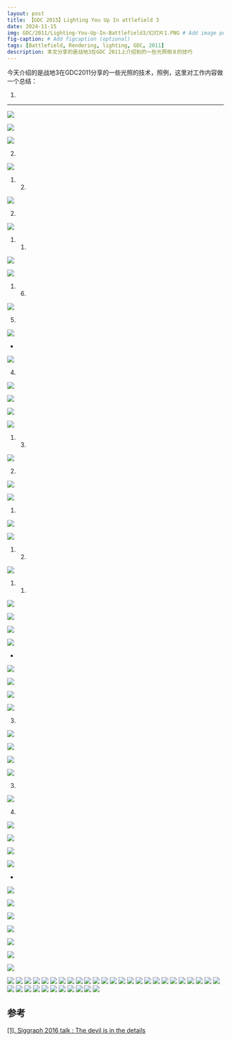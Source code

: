 ```yaml
---
layout: post
title: 【GDC 2015】Lighting You Up In attlefield 3
date: 2024-11-15
img: GDC/2011/Lighting-You-Up-In-Battlefield3/幻灯片1.PNG # Add image post (optional)
fig-caption: # Add figcaption (optional)
tags: [Battlefield, Rendering, lighting, GDC, 2011]
description: 本文分享的是战地3在GDC 2011上介绍到的一些光照相关的技巧
---
```

今天介绍的是战地3在GDC2011分享的一些光照的技术，照例，这里对工作内容做一个总结：

1. 

---

![](https://gerigory.github.io/assets/img/GDC/2011/Lighting-You-Up-In-Battlefield3/幻灯片2.PNG)



![](https://gerigory.github.io/assets/img/GDC/2011/Lighting-You-Up-In-Battlefield3/幻灯片3.PNG)



![](https://gerigory.github.io/assets/img/GDC/2011/Lighting-You-Up-In-Battlefield3/幻灯片4.PNG)

2. 

![](https://gerigory.github.io/assets/img/GDC/2011/Lighting-You-Up-In-Battlefield3/幻灯片5.PNG)

1. 2. 

![](https://gerigory.github.io/assets/img/GDC/2011/Lighting-You-Up-In-Battlefield3/幻灯片6.PNG)

2. 

![](https://gerigory.github.io/assets/img/GDC/2011/Lighting-You-Up-In-Battlefield3/幻灯片7.PNG)

1. 1. 

![](https://gerigory.github.io/assets/img/GDC/2011/Lighting-You-Up-In-Battlefield3/幻灯片8.PNG)



![](https://gerigory.github.io/assets/img/GDC/2011/Lighting-You-Up-In-Battlefield3/幻灯片9.PNG)

1. 6. 

![](https://gerigory.github.io/assets/img/GDC/2011/Lighting-You-Up-In-Battlefield3/幻灯片10.PNG)

5. 

![](https://gerigory.github.io/assets/img/GDC/2011/Lighting-You-Up-In-Battlefield3/幻灯片11.PNG)

- 

![](https://gerigory.github.io/assets/img/GDC/2011/Lighting-You-Up-In-Battlefield3/幻灯片12.PNG)

4. 

![](https://gerigory.github.io/assets/img/GDC/2011/Lighting-You-Up-In-Battlefield3/幻灯片13.PNG)

![](https://gerigory.github.io/assets/img/GDC/2011/Lighting-You-Up-In-Battlefield3/幻灯片14.PNG)



![](https://gerigory.github.io/assets/img/GDC/2011/Lighting-You-Up-In-Battlefield3/幻灯片15.PNG)



![](https://gerigory.github.io/assets/img/GDC/2011/Lighting-You-Up-In-Battlefield3/幻灯片16.PNG)

1. 3. 

![](https://gerigory.github.io/assets/img/GDC/2011/Lighting-You-Up-In-Battlefield3/幻灯片17.PNG)

2. 

![](https://gerigory.github.io/assets/img/GDC/2011/Lighting-You-Up-In-Battlefield3/幻灯片18.PNG)

![](https://gerigory.github.io/assets/img/GDC/2011/Lighting-You-Up-In-Battlefield3/幻灯片19.PNG)

1. 

![](https://gerigory.github.io/assets/img/GDC/2011/Lighting-You-Up-In-Battlefield3/幻灯片20.PNG)

![](https://gerigory.github.io/assets/img/GDC/2011/Lighting-You-Up-In-Battlefield3/幻灯片21.PNG)

1. 2. 

![](https://gerigory.github.io/assets/img/GDC/2011/Lighting-You-Up-In-Battlefield3/幻灯片22.PNG)

1. 1. 

![](https://gerigory.github.io/assets/img/GDC/2011/Lighting-You-Up-In-Battlefield3/幻灯片23.PNG)



![](https://gerigory.github.io/assets/img/GDC/2011/Lighting-You-Up-In-Battlefield3/幻灯片24.PNG)

![](https://gerigory.github.io/assets/img/GDC/2011/Lighting-You-Up-In-Battlefield3/幻灯片25.PNG)



![](https://gerigory.github.io/assets/img/GDC/2011/Lighting-You-Up-In-Battlefield3/幻灯片26.PNG)

- 

![](https://gerigory.github.io/assets/img/GDC/2011/Lighting-You-Up-In-Battlefield3/幻灯片27.PNG)

![](https://gerigory.github.io/assets/img/GDC/2011/Lighting-You-Up-In-Battlefield3/幻灯片28.PNG)



![](https://gerigory.github.io/assets/img/GDC/2011/Lighting-You-Up-In-Battlefield3/幻灯片29.PNG)



![](https://gerigory.github.io/assets/img/GDC/2011/Lighting-You-Up-In-Battlefield3/幻灯片30.PNG)

3. 

![](https://gerigory.github.io/assets/img/GDC/2011/Lighting-You-Up-In-Battlefield3/幻灯片31.PNG)

![](https://gerigory.github.io/assets/img/GDC/2011/Lighting-You-Up-In-Battlefield3/幻灯片32.PNG)



![](https://gerigory.github.io/assets/img/GDC/2011/Lighting-You-Up-In-Battlefield3/幻灯片33.PNG)



![](https://gerigory.github.io/assets/img/GDC/2011/Lighting-You-Up-In-Battlefield3/幻灯片34.PNG)

3. 

![](https://gerigory.github.io/assets/img/GDC/2011/Lighting-You-Up-In-Battlefield3/幻灯片35.PNG)

4. 

![](https://gerigory.github.io/assets/img/GDC/2011/Lighting-You-Up-In-Battlefield3/幻灯片36.PNG)



![](https://gerigory.github.io/assets/img/GDC/2011/Lighting-You-Up-In-Battlefield3/幻灯片37.PNG)

 

![](https://gerigory.github.io/assets/img/GDC/2011/Lighting-You-Up-In-Battlefield3/幻灯片38.PNG)

![](https://gerigory.github.io/assets/img/GDC/2011/Lighting-You-Up-In-Battlefield3/幻灯片39.PNG)

- 

![](https://gerigory.github.io/assets/img/GDC/2011/Lighting-You-Up-In-Battlefield3/幻灯片40.PNG)

![](https://gerigory.github.io/assets/img/GDC/2011/Lighting-You-Up-In-Battlefield3/幻灯片41.PNG)

![](https://gerigory.github.io/assets/img/GDC/2011/Lighting-You-Up-In-Battlefield3/幻灯片42.PNG)

![](https://gerigory.github.io/assets/img/GDC/2011/Lighting-You-Up-In-Battlefield3/幻灯片43.PNG)

![](https://gerigory.github.io/assets/img/GDC/2011/Lighting-You-Up-In-Battlefield3/幻灯片44.PNG)

![](https://gerigory.github.io/assets/img/GDC/2011/Lighting-You-Up-In-Battlefield3/幻灯片45.PNG)



![](https://gerigory.github.io/assets/img/GDC/2011/Lighting-You-Up-In-Battlefield3/幻灯片46.PNG)

![](https://gerigory.github.io/assets/img/GDC/2011/Lighting-You-Up-In-Battlefield3/幻灯片47.PNG)
![](https://gerigory.github.io/assets/img/GDC/2011/Lighting-You-Up-In-Battlefield3/幻灯片48.PNG)
![](https://gerigory.github.io/assets/img/GDC/2011/Lighting-You-Up-In-Battlefield3/幻灯片49.PNG)
![](https://gerigory.github.io/assets/img/GDC/2011/Lighting-You-Up-In-Battlefield3/幻灯片50.PNG)
![](https://gerigory.github.io/assets/img/GDC/2011/Lighting-You-Up-In-Battlefield3/幻灯片51.PNG)
![](https://gerigory.github.io/assets/img/GDC/2011/Lighting-You-Up-In-Battlefield3/幻灯片52.PNG)
![](https://gerigory.github.io/assets/img/GDC/2011/Lighting-You-Up-In-Battlefield3/幻灯片53.PNG)
![](https://gerigory.github.io/assets/img/GDC/2011/Lighting-You-Up-In-Battlefield3/幻灯片54.PNG)
![](https://gerigory.github.io/assets/img/GDC/2011/Lighting-You-Up-In-Battlefield3/幻灯片55.PNG)
![](https://gerigory.github.io/assets/img/GDC/2011/Lighting-You-Up-In-Battlefield3/幻灯片56.PNG)
![](https://gerigory.github.io/assets/img/GDC/2011/Lighting-You-Up-In-Battlefield3/幻灯片57.PNG)
![](https://gerigory.github.io/assets/img/GDC/2011/Lighting-You-Up-In-Battlefield3/幻灯片58.PNG)
![](https://gerigory.github.io/assets/img/GDC/2011/Lighting-You-Up-In-Battlefield3/幻灯片59.PNG)
![](https://gerigory.github.io/assets/img/GDC/2011/Lighting-You-Up-In-Battlefield3/幻灯片60.PNG)
![](https://gerigory.github.io/assets/img/GDC/2011/Lighting-You-Up-In-Battlefield3/幻灯片61.PNG)
![](https://gerigory.github.io/assets/img/GDC/2011/Lighting-You-Up-In-Battlefield3/幻灯片62.PNG)
![](https://gerigory.github.io/assets/img/GDC/2011/Lighting-You-Up-In-Battlefield3/幻灯片63.PNG)
![](https://gerigory.github.io/assets/img/GDC/2011/Lighting-You-Up-In-Battlefield3/幻灯片64.PNG)
![](https://gerigory.github.io/assets/img/GDC/2011/Lighting-You-Up-In-Battlefield3/幻灯片65.PNG)
![](https://gerigory.github.io/assets/img/GDC/2011/Lighting-You-Up-In-Battlefield3/幻灯片66.PNG)
![](https://gerigory.github.io/assets/img/GDC/2011/Lighting-You-Up-In-Battlefield3/幻灯片67.PNG)
![](https://gerigory.github.io/assets/img/GDC/2011/Lighting-You-Up-In-Battlefield3/幻灯片68.PNG)
![](https://gerigory.github.io/assets/img/GDC/2011/Lighting-You-Up-In-Battlefield3/幻灯片69.PNG)
![](https://gerigory.github.io/assets/img/GDC/2011/Lighting-You-Up-In-Battlefield3/幻灯片70.PNG)
![](https://gerigory.github.io/assets/img/GDC/2011/Lighting-You-Up-In-Battlefield3/幻灯片71.PNG)
![](https://gerigory.github.io/assets/img/GDC/2011/Lighting-You-Up-In-Battlefield3/幻灯片72.PNG)
![](https://gerigory.github.io/assets/img/GDC/2011/Lighting-You-Up-In-Battlefield3/幻灯片73.PNG)
![](https://gerigory.github.io/assets/img/GDC/2011/Lighting-You-Up-In-Battlefield3/幻灯片74.PNG)
![](https://gerigory.github.io/assets/img/GDC/2011/Lighting-You-Up-In-Battlefield3/幻灯片75.PNG)
![](https://gerigory.github.io/assets/img/GDC/2011/Lighting-You-Up-In-Battlefield3/幻灯片76.PNG)
![](https://gerigory.github.io/assets/img/GDC/2011/Lighting-You-Up-In-Battlefield3/幻灯片77.PNG)
![](https://gerigory.github.io/assets/img/GDC/2011/Lighting-You-Up-In-Battlefield3/幻灯片78.PNG)
![](https://gerigory.github.io/assets/img/GDC/2011/Lighting-You-Up-In-Battlefield3/幻灯片79.PNG)
![](https://gerigory.github.io/assets/img/GDC/2011/Lighting-You-Up-In-Battlefield3/幻灯片80.PNG)
![](https://gerigory.github.io/assets/img/GDC/2011/Lighting-You-Up-In-Battlefield3/幻灯片81.PNG)
![](https://gerigory.github.io/assets/img/GDC/2011/Lighting-You-Up-In-Battlefield3/幻灯片82.PNG)

## 参考

[[1]. Siggraph 2016 talk : The devil is in the details](https://advances.realtimerendering.com/s2016/Siggraph2016_idTech6.pdf)

